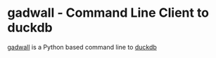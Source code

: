 # gadwall - Command Line Client to duckdb

[gadwall](https://en.wikipedia.org/wiki/Gadwall) is a Python based command line to [duckdb](https://duckdb.org/)
